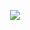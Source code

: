 <p align="center">
  <a href="https://skillicons.dev">
    <img src="https://skillicons.dev/icons?i=powershell,bash,ansible,jenkins,openshift,kubernetes,docker,postgres,kali,vim" />
  </a>
</p>
